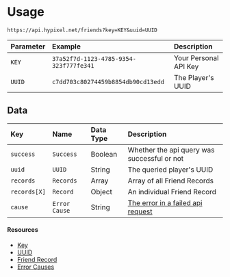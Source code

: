 # Usage
`https://api.hypixel.net/friends?key=KEY&uuid=UUID`

|Parameter|Example|Description|
|:-|:-|:-|
|`KEY`|`37a52f7d-1123-4785-9354-323f777fe341`|Your Personal API Key| 
|`UUID`|`c7dd703c80274459b8854db90cd13edd`|The Player's UUID|

## Data
|Key|Name|Data Type|Description|
|:-|:-|:-|:-|
|`success`|`Success`|Boolean|Whether the api query was successful or not| 
|`uuid`|`UUID`|String|The queried player's UUID|
|`records`|`Records`|Array|Array of all Friend Records|
|`records[X]`|`Record`|Object|An individual Friend Record|
|`cause`|`Error Cause`|String|[The error in a failed api request]()|

#### Resources
- [Key](https://github.com/Mysterium422/HypixelAPIWiki/blob/main/API%20Usage/GetAKey.md)
- [UUID](https://github.com/Mysterium422/HypixelAPIWiki/blob/main/API%20Usage/UUID.md)
- [Friend Record](https://github.com/Mysterium422/HypixelAPIWiki/blob/main/Friends/records.md)
- [Error Causes](https://github.com/Mysterium422/HypixelAPIWiki/blob/main/Friends/Errors.md)